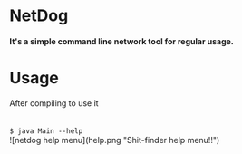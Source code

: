 # NetDog

<h4>It's a simple command line network tool for regular usage.</h4>

# Usage
After compiling to use it 

<code>
$ java Main --help
</code>
![netdog help menu](help.png "Shit-finder help menu!!")
